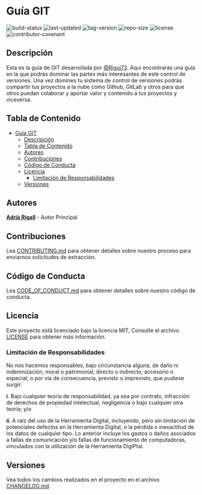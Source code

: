 # Guía GIT

![build-status](https://img.shields.io/badge/estado-success-success) ![last-updated](https://img.shields.io/github/last-commit/Rigui73/git-book) ![tag-version](https://img.shields.io/github/v/tag/rigui73/git-book) ![repo-size](https://img.shields.io/github/repo-size/Rigui73/git-book) ![license](https://img.shields.io/github/license/Rigui73/git-book) ![contributor-covenant](https://img.shields.io/badge/contributor%20covenant-v2.0%20adopted-ff69b4.svg)

## Descripción

Esta es la guía de GIT desarrollada por [@Rigui73](https://www.github.com/rigui73). Aquí encontrarás una guía en la que podrás dominar las partes más interesantes de este control de versiones. Una vez domines tu sistema de control de versiones podrás compartir tus proyectos a la nube como Github, GitLab y otros para que otros puedan colaborar y aportar valor y contenido a tus proyectos y viceversa.

## Tabla de Contenido

- [Guía GIT](#gu%c3%ada-git)
  - [Descripción](#descripci%c3%b3n)
  - [Tabla de Contenido](#tabla-de-contenido)
  - [Autores](#autores)
  - [Contribuciones](#contribuciones)
  - [Código de Conducta](#c%c3%b3digo-de-conducta)
  - [Licencia](#licencia)
    - [Limitación de Responsabilidades](#limitaci%c3%b3n-de-responsabilidades)
  - [Versiones](#versiones)

## Autores

**[Adrià Rigall](https://www.github.com/Rigui73)** - Autor Principal

## Contribuciones

Lea [CONTRIBUTING.md](/CONTRIBUTING.md) para obtener detalles sobre nuestro proceso para enviarnos solicitudes de extracción.

## Código de Conducta

Lea [CODE_OF_CONDUCT.md](/CODE_OF_CONDUCT.md) para obtener detalles sobre nuestro código de conducta.

## Licencia

Este proyecto está licenciado bajo la licencia MIT, Consulte el archivo [LICENSE](/LICENSE) para obtener más información.

### Limitación de Responsabilidades

No nos hacemos responsables, bajo circunstancia alguna, de daño ni indemnización, moral o patrimonial; directo o indirecto; accesorio o especial; o por vía de consecuencia, previsto o imprevisto, que pudiese surgir:

**i**. Bajo cualquier teoría de responsabilidad, ya sea por contrato, infracción de derechos de propiedad intelectual, negligencia o bajo cualquier otra teoría; y/o

**ii**. A raíz del uso de la Herramienta Digital, incluyendo, pero sin limitación de potenciales defectos en la Herramienta Digital, o la pérdida o inexactitud de los datos de cualquier tipo. Lo anterior incluye los gastos o daños asociados a fallas de comunicación y/o fallas de funcionamiento de computadoras, vinculados con la utilización de la Herramienta DigiPtal.

## Versiones

Vea todos los cambios realizados en el proyecto en el archivo [CHANGELOG.md](/CHANGELOG.md).
